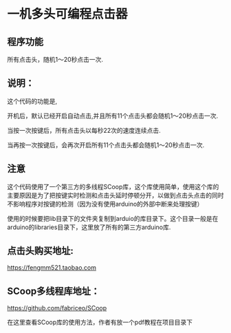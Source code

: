 # 一机多头可编程点击器

## 程序功能

所有点击头，随机1～20秒点击一次.

## 说明：

这个代码的功能是,

开机后，默认已经开启自动点击,并且所有11个点击头都会随机1～20秒点击一次.

当按一次按键后，所有点击头以每秒22次的速度连续点击.

当再按一次按键后，会再次开启所有11个点击头都会随机1～20秒点击一次.


## 注意

这个代码使用了一个第三方的多线程SCoop库，这个库使用简单，使用这个库的主要原因是为了把按键实时检测和点击头延时停顿分开，以做到点击头点击的同时不影响程序对按键的检测（因为没有使用arduino的外部中断来处理按键）

使用的时候要把lib目录下的文件夹复制到arduio的库目录下。这个目录一般是在arduino的libraries目录下，这里放了所有的第三方arduino库.

## 点击头购买地址:

https://fengmm521.taobao.com

## SCoop多线程库地址：

https://github.com/fabriceo/SCoop

在这里查看SCoop库的使用方法，作者有放一个pdf教程在项目目录下